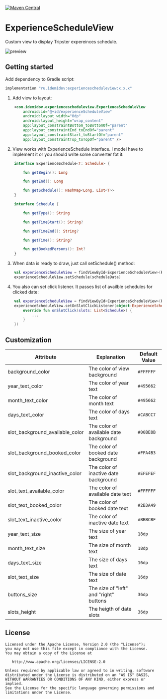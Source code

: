 [![Maven Central][img version shield]][maven]

ExperienceScheduleView
=======================
Custom view to display Tripster expereinces schedule.

![preview](readmeAssets/demo.gif)

## Getting started
Add dependency to Gradle script:
```Groovy
implementation "ru.idemidov:experiencescheduleview:x.x.x"
```
1. Add view to layout:
```xml
    <com.idemidov.experiencescheduleview.ExperienceScheduleView
        android:id="@+id/experienceScheduleView"
        android:layout_width="0dp"
        android:layout_height="wrap_content"
        app:layout_constraintBottom_toBottomOf="parent"
        app:layout_constraintEnd_toEndOf="parent"
        app:layout_constraintStart_toStartOf="parent"
        app:layout_constraintTop_toTopOf="parent" />
```
2. View works with ExperienceSchedule interface. I model have to implement it or you should write some converter fot it:
```kotlin
    interface ExperienceSchedule<T: Schedule> {

        fun getBegin(): Long

        fun getEnd(): Long

        fun getSchedule(): HashMap<Long, List<T>>
    }

    interface Schedule {

        fun getType(): String

        fun getTimeStart(): String?

        fun getTimeEnd(): String?

        fun getTime(): String?

        fun getBookedPersons(): Int?
    }
```
3. When data is ready to draw, just call setSchedule() method:
```kotlin
    val experienceScheduleView = findViewById<ExperienceScheduleView>(R.id.experienceScheduleView)
    experienceScheduleView.setSchedule(scheduleData)
```
4. You also can set click listener. It passes list of availble schedules for clicked date:
```kotlin
    val experienceScheduleView = findViewById<ExperienceScheduleView>(R.id.experienceScheduleView)
    experienceScheduleView.setOnSlotClickListener(object:ExperienceScheduleClickListener {
        override fun onSlotClick(slots: List<Schedule>) {
            ...
        }
    })
```
## Customization
| Attribute               | Explanation                                                                                                                                                                                                                                   | Default Value                                                                                       |
|-------------------------|-----------------------------------------------------------------------------------------------------------------------------------------------------------------------------------------------------------------------------------------------|-----------------------------------------------------------------------------------------------------|
| background_color| The color of view background | ```#FFFFFF``` |
| year_text_color| The color of year text | ```#495662``` |
| month_text_color | The color of month text | ```#495662``` |
| days_text_color | The color of days text | ```#CABCC7``` |
| slot_background_available_color | The color of available date background | ```#00BE8B``` |
| slot_background_booked_color | The color of booked date background | ```#FFA4B3``` |
| slot_background_inactive_color | The color of inactive date background | ```#EFEFEF```|
| slot_text_available_color | The color of available date text | ```#FFFFFF``` |
| slot_text_booked_color | The color of booked date text | ```#2B3A49``` |
| slot_text_inactive_color | The color of inactive date text | ```#BBBCBF``` |
| year_text_size | The size of year text | `18dp` |
| month_text_size | The size of month text | `18dp` |
| days_text_size | The size of days text | `16dp` |
| slot_text_size | The size of date text | `16dp` |
| buttons_size | The size of "left" and "right" buttons | `36dp` | 
| slots_height | The heigth of date slots | `36dp` |

## License
```
Licensed under the Apache License, Version 2.0 (the "License");
you may not use this file except in compliance with the License.
You may obtain a copy of the License at

   http://www.apache.org/licenses/LICENSE-2.0

Unless required by applicable law or agreed to in writing, software
distributed under the License is distributed on an "AS IS" BASIS,
WITHOUT WARRANTIES OR CONDITIONS OF ANY KIND, either express or implied.
See the License for the specific language governing permissions and
limitations under the License.
```
[img version shield]: https://img.shields.io/maven-central/v/com.idemidov/experiencescheduleview.svg?maxAge=3600
[maven]: https://central.sonatype.com/namespace/com.idemidov
